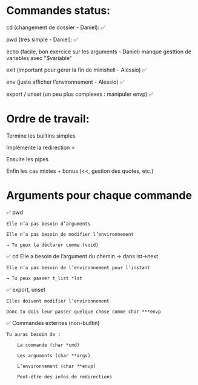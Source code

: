# Commandes status:
cd (changement de dossier - Daniel): ✅

pwd (très simple - Daniel): ✅

echo (facile, bon exercice sur les arguments - Daniel) manque gesttion de variables avec "$variable"

exit (important pour gérer la fin de minishell - Alessio) ✅

env (juste afficher l’environnement - Alessio) ✅

export / unset (un peu plus complexes : manipuler envp)  ✅

# Ordre de travail:
Termine les builtins simples

Implémente la redirection >

Ensuite les pipes

Enfin les cas mixtes + bonus (<<, gestion des quotes, etc.)

# Arguments pour chaque commande
✅ pwd

    Elle n’a pas besoin d’arguments

    Elle n’a pas besoin de modifier l’environnement

    → Tu peux la déclarer comme (void)
✅ cd
    Elle a besoin de l’argument du chemin → dans lst->next

    Elle n’a pas besoin de l’environnement pour l’instant

    → Tu peux passer t_list *lst

✅ export, unset

    Elles doivent modifier l’environnement

    Donc tu dois leur passer quelque chose comme char ***envp

✅ Commandes externes (non-builtin)

    Tu auras besoin de :

        La commande (char *cmd)

        Les arguments (char **argv)

        L’environnement (char **envp)

        Peut-être des infos de redirections
